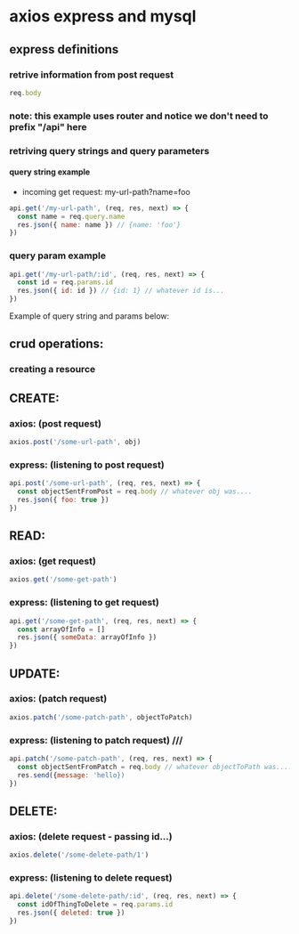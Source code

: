 # axios express and mysql

## express definitions

### retrive information from post request

```js
req.body
```

### note: this example uses router and notice we don't need to prefix "/api" here

### retriving query strings and query parameters

#### query string example

- incoming get request: my-url-path?name=foo

```js
api.get('/my-url-path', (req, res, next) => {
  const name = req.query.name
  res.json({ name: name }) // {name: 'foo'}
})
```

### query param example

```js
api.get('/my-url-path/:id', (req, res, next) => {
  const id = req.params.id
  res.json({ id: id }) // {id: 1} // whatever id is...
})
```

Example of query string and params below:

## crud operations:

### creating a resource

## CREATE:

### axios: (post request)

```js
axios.post('/some-url-path', obj)
```

### express: (listening to post request)

```js
api.post('/some-url-path', (req, res, next) => {
  const objectSentFromPost = req.body // whatever obj was....
  res.json({ foo: true })
})
```

## READ:

### axios: (get request)

```js
axios.get('/some-get-path')
```

### express: (listening to get request)

```js
api.get('/some-get-path', (req, res, next) => {
  const arrayOfInfo = []
  res.json({ someData: arrayOfInfo })
})
```

## UPDATE:

### axios: (patch request)

```js
axios.patch('/some-patch-path', objectToPatch)
```

### express: (listening to patch request) ///

```js
api.patch('/some-patch-path', (req, res, next) => {
  const objectSentFromPatch = req.body // whatever objectToPath was....
  res.send({message: 'hello})
})
```

## DELETE:

### axios: (delete request - passing id...)

```js
axios.delete('/some-delete-path/1')
```

### express: (listening to delete request)

```js
api.delete('/some-delete-path/:id', (req, res, next) => {
  const idOfThingToDelete = req.params.id
  res.json({ deleted: true })
})
```
